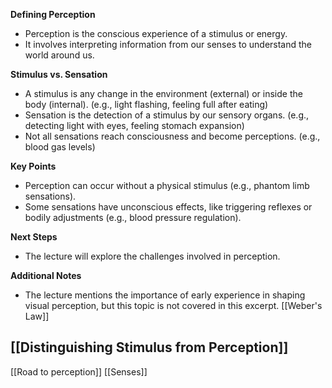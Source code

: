 
**Defining Perception**

- Perception is the conscious experience of a stimulus or energy.
- It involves interpreting information from our senses to understand the world around us.

**Stimulus vs. Sensation**

- A stimulus is any change in the environment (external) or inside the body (internal). (e.g., light flashing, feeling full after eating)
- Sensation is the detection of a stimulus by our sensory organs. (e.g., detecting light with eyes, feeling stomach expansion)
- Not all sensations reach consciousness and become perceptions. (e.g., blood gas levels)

**Key Points**

- Perception can occur without a physical stimulus (e.g., phantom limb sensations).
- Some sensations have unconscious effects, like triggering reflexes or bodily adjustments (e.g., blood pressure regulation).

**Next Steps**

- The lecture will explore the challenges involved in perception.

**Additional Notes**

- The lecture mentions the importance of early experience in shaping visual perception, but this topic is not covered in this excerpt.
[[Weber's Law]]
## [[Distinguishing Stimulus from Perception]]

[[Road to perception]]
[[Senses]]